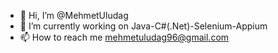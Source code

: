 - 👋 Hi, I’m @MehmetUludag
- 🌱 I’m currently working on Java-C#(.Net)-Selenium-Appium
- 📫 How to reach me mehmetuludag96@gmail.com


<!---
MehmetUludag/MehmetUludag is a ✨ special ✨ repository because its `README.md` (this file) appears on your GitHub profile.
You can click the Preview link to take a look at your changes.
--->

